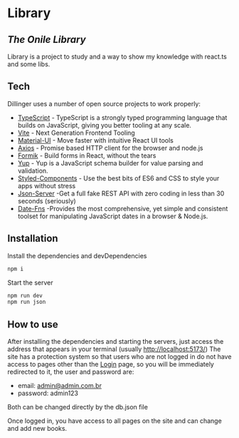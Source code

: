 # Library
## _The Onile Library_


Library is a project to study and a way to show my knowledge with react.ts and some libs.

## Tech

Dillinger uses a number of open source projects to work properly:

- [TypeScript](https://www.typescriptlang.org/) - TypeScript is a strongly typed programming language that builds on JavaScript, giving you better tooling at any scale.
- [Vite](https://vitejs.dev/) - Next Generation Frontend Tooling
- [Material-UI](https://mui.com/) - Move faster with intuitive React UI tools
- [Axios](https://axios-http.com/ptbr/docs/intro) - Promise based HTTP client for the browser and node.js
- [Formik](https://formik.org/) - Build forms in React, without the tears
- [Yup](https://www.npmjs.com/package/yup) - Yup is a JavaScript schema builder for value parsing and validation.
- [Styled-Components](https://styled-components.com/) - Use the best bits of ES6 and CSS to style your apps without stress
- [Json-Server](https://www.npmjs.com/package/json-server) -Get a full fake REST API with zero coding in less than 30 seconds (seriously)
- [Date-Fns](https://date-fns.org/) -Provides the most comprehensive, yet simple and consistent toolset for manipulating JavaScript dates in a browser & Node.js.

## Installation

Install the dependencies and devDependencies

```sh
npm i
```

Start the server

```sh
npm run dev
npm run json
```

## How to use

After installing the dependencies and starting the servers, just access the address that appears in your terminal (usually [http://localhost:5173/](http://localhost:5173/))
The site has a protection system so that users who are not logged in do not have access to pages other than the [Login](http://localhost:5173/login) page, so you will be immediately redirected to it, the user and password are:
- email: admin@admin.com.br
- password: admin123

Both can be changed directly by the db.json file

Once logged in, you have access to all pages on the site and can change and add new books.



